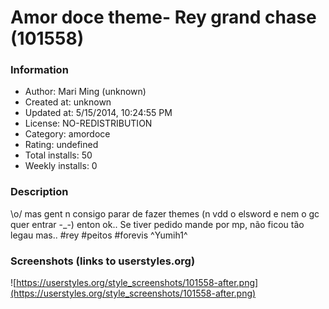 # Amor doce theme- Rey grand chase (101558)

### Information
- Author: Mari Ming (unknown)
- Created at: unknown
- Updated at: 5/15/2014, 10:24:55 PM
- License: NO-REDISTRIBUTION
- Category: amordoce
- Rating: undefined
- Total installs: 50
- Weekly installs: 0


### Description
\o/ mas gent n consigo parar de fazer themes (n vdd o elsword e nem o gc quer entrar -_-) enton ok.. Se tiver pedido mande por mp, não ficou tão legau mas.. #rey #peitos #forevis
^Yumih1^


### Screenshots (links to userstyles.org)
![https://userstyles.org/style_screenshots/101558-after.png](https://userstyles.org/style_screenshots/101558-after.png)



